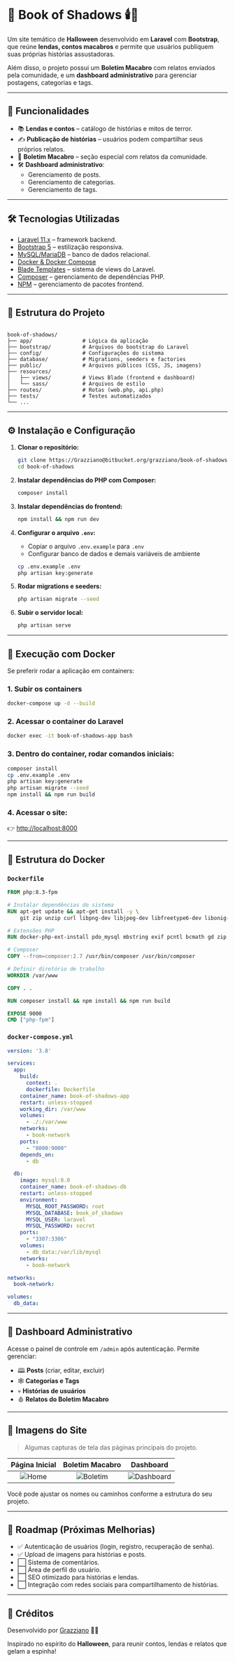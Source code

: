 # 📖 Book of Shadows 🕯️🎃

Um site temático de **Halloween** desenvolvido em **Laravel** com **Bootstrap**, que reúne **lendas, contos macabros** e permite que usuários publiquem suas próprias histórias assustadoras.  

Além disso, o projeto possui um **Boletim Macabro** com relatos enviados pela comunidade, e um **dashboard administrativo** para gerenciar postagens, categorias e tags.

---

## 🚀 Funcionalidades

- 📚 **Lendas e contos** – catálogo de histórias e mitos de terror.  
- ✍️ **Publicação de histórias** – usuários podem compartilhar seus próprios relatos.  
- 📰 **Boletim Macabro** – seção especial com relatos da comunidade.  
- 🛠️ **Dashboard administrativo**:  
  - Gerenciamento de posts.  
  - Gerenciamento de categorias.  
  - Gerenciamento de tags.  

---

## 🛠️ Tecnologias Utilizadas

- [Laravel 11.x](https://laravel.com/) – framework backend.  
- [Bootstrap 5](https://getbootstrap.com/) – estilização responsiva.  
- [MySQL/MariaDB](https://www.mysql.com/) – banco de dados relacional.
- [Docker & Docker Compose](https://www.docker.com/)    
- [Blade Templates](https://laravel.com/docs/blade) – sistema de views do Laravel.  
- [Composer](https://getcomposer.org/) – gerenciamento de dependências PHP.  
- [NPM](https://www.npmjs.com/) – gerenciamento de pacotes frontend.  

---

## 📂 Estrutura do Projeto

```

book-of-shadows/
├── app/                # Lógica da aplicação
├── bootstrap/          # Arquivos do bootstrap do Laravel
├── config/             # Configurações do sistema
├── database/           # Migrations, seeders e factories
├── public/             # Arquivos públicos (CSS, JS, imagens)
├── resources/
│   ├── views/          # Views Blade (frontend e dashboard)
│   └── sass/           # Arquivos de estilo
├── routes/             # Rotas (web.php, api.php)
├── tests/              # Testes automatizados
└── ...

```

---

## ⚙️ Instalação e Configuração

1. **Clonar o repositório:**
   ```bash
   git clone https://Grazziano@bitbucket.org/grazziano/book-of-shadows.git
   cd book-of-shadows
   ```

2. **Instalar dependências do PHP com Composer:**

   ```bash
   composer install
   ```

3. **Instalar dependências do frontend:**

   ```bash
   npm install && npm run dev
   ```

4. **Configurar o arquivo `.env`:**

   * Copiar o arquivo `.env.example` para `.env`
   * Configurar banco de dados e demais variáveis de ambiente

   ```bash
   cp .env.example .env
   php artisan key:generate
   ```

5. **Rodar migrations e seeders:**

   ```bash
   php artisan migrate --seed
   ```

6. **Subir o servidor local:**

   ```bash
   php artisan serve
   ```

---

## 🐳 Execução com Docker

Se preferir rodar a aplicação em containers:

### 1. Subir os containers

```bash
docker-compose up -d --build
```

### 2. Acessar o container do Laravel

```bash
docker exec -it book-of-shadows-app bash
```

### 3. Dentro do container, rodar comandos iniciais:

```bash
composer install
cp .env.example .env
php artisan key:generate
php artisan migrate --seed
npm install && npm run build
```

### 4. Acessar o site:

👉 [http://localhost:8000](http://localhost:8000)

---

## 🐋 Estrutura do Docker

### `Dockerfile`

```dockerfile
FROM php:8.3-fpm

# Instalar dependências do sistema
RUN apt-get update && apt-get install -y \
    git zip unzip curl libpng-dev libjpeg-dev libfreetype6-dev libonig-dev libxml2-dev libzip-dev npm

# Extensões PHP
RUN docker-php-ext-install pdo_mysql mbstring exif pcntl bcmath gd zip

# Composer
COPY --from=composer:2.7 /usr/bin/composer /usr/bin/composer

# Definir diretório de trabalho
WORKDIR /var/www

COPY . .

RUN composer install && npm install && npm run build

EXPOSE 9000
CMD ["php-fpm"]
```

### `docker-compose.yml`

```yaml
version: '3.8'

services:
  app:
    build:
      context: .
      dockerfile: Dockerfile
    container_name: book-of-shadows-app
    restart: unless-stopped
    working_dir: /var/www
    volumes:
      - ./:/var/www
    networks:
      - book-network
    ports:
      - "8000:9000"
    depends_on:
      - db

  db:
    image: mysql:8.0
    container_name: book-of-shadows-db
    restart: unless-stopped
    environment:
      MYSQL_ROOT_PASSWORD: root
      MYSQL_DATABASE: book_of_shadows
      MYSQL_USER: laravel
      MYSQL_PASSWORD: secret
    ports:
      - "3307:3306"
    volumes:
      - db_data:/var/lib/mysql
    networks:
      - book-network

networks:
  book-network:

volumes:
  db_data:
```

---

## 🧙 Dashboard Administrativo

Acesse o painel de controle em `/admin` após autenticação.
Permite gerenciar:

* 🕮 **Posts** (criar, editar, excluir)
* 🕸️ **Categorias e Tags**
* 💀 **Histórias de usuários**
* 🩸 **Relatos do Boletim Macabro**

---

<!-- ## 📊 Dashboard

O projeto inclui um **painel administrativo** acessível apenas para usuários autenticados, permitindo:

* Criar, editar e excluir **posts**.
* Organizar **categorias** e **tags**.
* Moderação de **histórias enviadas por usuários**.

--- -->

## 📸 Imagens do Site

> Algumas capturas de tela das páginas principais do projeto.

|          Página Inicial         |            Boletim Macabro            |                 Dashboard                 |
| :-----------------------------: | :-----------------------------------: | :---------------------------------------: |
| ![Home](./public/screenshots/home.png) | ![Boletim](./public/screenshots/boletim.png) | ![Dashboard](./public/screenshots/dashboard.png) |

<!-- > As imagens devem ser colocadas na pasta:
> `public/screenshots/` -->

Você pode ajustar os nomes ou caminhos conforme a estrutura do seu projeto.

---

## 🔮 Roadmap (Próximas Melhorias)

* ✅ Autenticação de usuários (login, registro, recuperação de senha).
* ✅ Upload de imagens para histórias e posts.
* ⬜ Sistema de comentários.
* ⬜ Área de perfil do usuário.
* ⬜ SEO otimizado para histórias e lendas.
* ⬜ Integração com redes sociais para compartilhamento de histórias.

---

## 🎃 Créditos

Desenvolvido por [Grazziano](https://github.com/grazziano) 👨‍💻

Inspirado no espírito do **Halloween**, para reunir contos, lendas e relatos que gelam a espinha!
